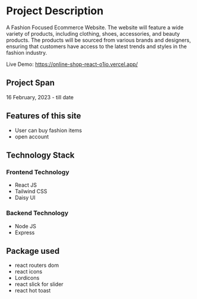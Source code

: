 # Project Description
A Fashion Focused Ecommerce Website. The website will feature a wide variety of products, including clothing, shoes, accessories, and beauty products. The products will be sourced from various brands and designers, ensuring that customers have access to the latest trends and styles in the fashion industry.

Live Demo: https://online-shop-react-o1io.vercel.app/

## Project Span
16 February, 2023 - till date

## Features of this site

- User can buy fashion items
- open account

## Technology Stack
### Frontend Technology
- React JS
- Tailwind CSS
- Daisy UI

### Backend Technology
- Node JS
- Express

## Package used
- react routers dom
- react icons
- Lordicons
- react slick for slider
- react hot toast

